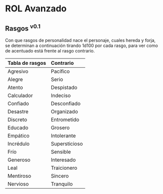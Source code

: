 # ROL Avanzado
## Rasgos <sup>v0.1</sup>

Con que rasgos de personalidad nace el personaje, cuales hereda y forja, se determinan a continuación tirando 1d100 por cada rasgo, para ver como de acentuado está frente al rasgo contrario.

| Tabla de rasgos | Contrario |
| :---- | :---- |
| Agresivo | Pacífico |
| Alegre | Serio |
| Atento | Despistado |
| Calculador | Indeciso |
| Confiado | Desconfiado |
| Desastre | Organizado |
| Discreto | Entrometido |
| Educado | Grosero |
| Empático | Intolerante |
| Incrédulo | Supersticioso |
| Frío | Sensible |
| Generoso | Interesado |
| Leal | Traicionero |
| Mentiroso | Sincero |
| Nervioso | Tranquilo |
